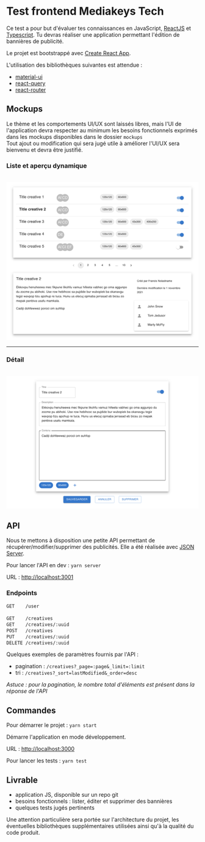 # Test frontend Mediakeys Tech

Ce test a pour but d'évaluer tes connaissances en JavaScript, [ReactJS](https://reactjs.org/)
et [Typescript](https://github.com/microsoft/TypeScript). Tu devras réaliser une application permettant l'édition de
bannières de publicité.

Le projet est bootstrappé avec [Create React App](https://github.com/facebook/create-react-app).

L'utilisation des bibliothèques suivantes est attendue :

- [material-ui](https://github.com/mui-org/material-ui)
- [react-query](https://github.com/tannerlinsley/react-query)
- [react-router](https://github.com/remix-run/react-router)

## Mockups

Le thème et les comportements UI/UX sont laissés libres, mais l'UI de l'application devra respecter au minimum les
besoins fonctionnels exprimés dans les mockups disponibles dans le dossier `mockups`\
Tout ajout ou modification qui sera jugé utile à améliorer l'UI/UX sera bienvenu et devra être justifié.

### Liste et aperçu dynamique

\
![list](mockups/list.png)

---

### Détail

\
![detail](mockups/detail.png)

## API

Nous te mettons à disposition une petite API permettant de récupérer/modifier/supprimer des publicités. Elle a été
réalisée avec [JSON Server](https://github.com/typicode/json-server).

Pour lancer l'API en dev : `yarn server`

URL : [http://localhost:3001](http://localhost:3001)

### Endpoints

```
GET    /user

GET    /creatives
GET    /creatives/:uuid
POST   /creatives
PUT    /creatives/:uuid
DELETE /creatives/:uuid
```

Quelques exemples de paramètres fournis par l'API :

- pagination : `/creatives?_page=:page&_limit=:limit`
- tri : `/creatives?_sort=lastModified&_order=desc`

*Astuce : pour la pagination, le nombre total d'éléments est présent dans la réponse de l'API*

## Commandes

Pour démarrer le projet : `yarn start`

Démarre l'application en mode développement.

URL : [http://localhost:3000](http://localhost:3000)

Pour lancer les tests : `yarn test`

## Livrable

- application JS, disponible sur un repo git
- besoins fonctionnels : lister, éditer et supprimer des bannières
- quelques tests jugés pertinents

Une attention particulière sera portée sur l'architecture du projet, les éventuelles bibliothèques supplémentaires
utilisées ainsi qu'à la qualité du code produit.
